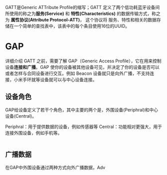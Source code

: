 
GATT是Generic ATTribute Profile的缩写；GATT 定义了两个低功耗蓝牙设备间所使用的称之为**服务(Service)** 和 **特性(Characteristics)** 的数据传输方式，称之为 **属性协议(Attribute Protocol-ATT)**， 这个协议将 服务、特性和相关的数据存储在一个简单的查找表中，该表中的每个条目使用16位的UUID。

# GAP
详细介绍 GATT 之前，需要了解 GAP（Generic Access Profile），它在用来控制设备**连接和广播**。GAP 使你的设备被其他设备可见，并决定了你的设备是否可以或者怎样与合同设备进行交互。例如 Beacon 设备就只是向外广播，不支持连接，小米手环就等设备就可以与中心设备连接。

## 设备角色
GAP给设备定义了若干个角色，其中主要的两个是，外围设备(Periphral)和中心设备(Central)。

Periphral：用于提供数据的设备，例如传感器等
Central：功能相对更强大，用于连接外围设备，例如手机等。

```

```

## 广播数据
在GAP中外围设备通过两种方式向外广播数据，Adv